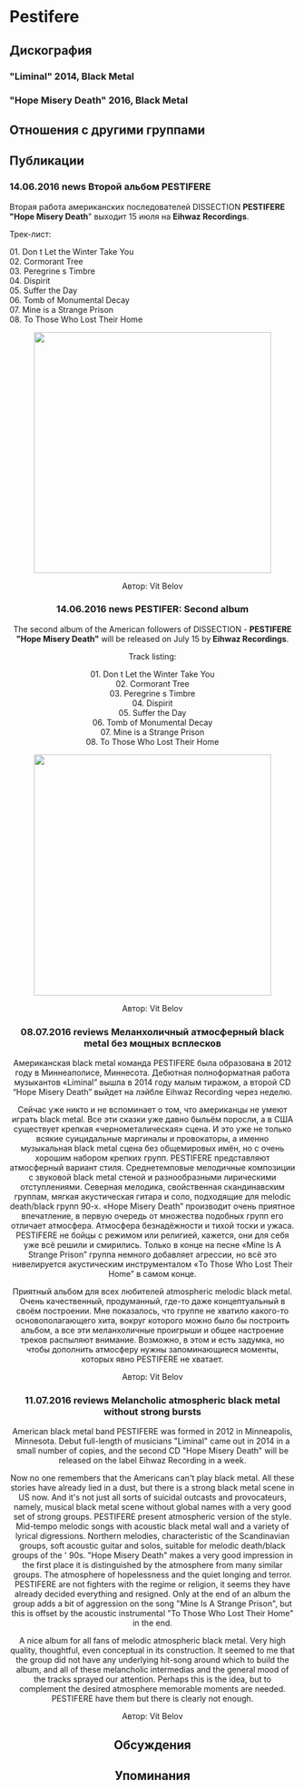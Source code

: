 # Pestifere



## Дискография

### "Liminal" 2014, Black Metal



### "Hope Misery Death" 2016, Black Metal




## Отношения с другими группами


## Публикации

### 14.06.2016 news Второй альбом PESTIFERE

<p>Вторая работа американских последователей DISSECTION <strong>PESTIFERE "Hope Misery Death</strong>" выходит 15 июля на <strong>Eihwaz Recordings</strong>. </p><p>Трек-лист:</p><p>01. Don t Let the Winter Take You<br>02. Cormorant Tree<br>03. Peregrine s Timbre<br>04. Dispirit<br>05. Suffer the Day<br>06. Tomb of Monumental Decay<br>07. Mine is a Strange Prison<br>08. To Those Who Lost Their Home</p><p><center><img width="418" height="424" src="/images/news_rus/2016.06/29346.png" border="0"></p>
Автор: Vit Belov

### 14.06.2016 news PESTIFER: Second album

<p>The second album of the American followers of DISSECTION - <strong>PESTIFERE "Hope Misery Death"</strong> will be released on July 15 by<strong> Eihwaz Recordings</strong>. </p><p>Track listing:</p><p>01. Don t Let the Winter Take You<br>02. Cormorant Tree<br>03. Peregrine s Timbre<br>04. Dispirit<br>05. Suffer the Day<br>06. Tomb of Monumental Decay<br>07. Mine is a Strange Prison<br>08. To Those Who Lost Their Home</p><p><center><img width="418" height="424" src="/images/news_rus/2016.06/29346.png" border="0"><p></p></center>
Автор: Vit Belov

### 08.07.2016 reviews Меланхоличный атмосферный black metal без мощных всплесков

<p>Американская black metal команда PESTIFERE была образована в 2012 году в Миннеаполисе, Миннесота. Дебютная полноформатная работа музыкантов «Liminal” вышла в 2014 году малым тиражом, а второй CD “Hope Misery Death” выйдет на лэйбле Eihwaz Recording через неделю.</p><p>Сейчас уже никто и не вспоминает о том, что американцы не умеют играть black metal. Все эти сказки уже давно быльём поросли, а в США существует крепкая «чернометалическая» сцена. И это уже не только всякие суицидальные маргиналы и провокаторы, а именно музыкальная black metal сцена без общемировых имён, но с очень хорошим набором крепких групп. PESTIFERE представляют атмосферный вариант стиля. Среднетемповые мелодичные композиции с звуковой black metal стеной и разнообразными лирическими отступлениями. Северная мелодика, свойственная скандинавским группам, мягкая акустическая гитара и соло, подходящие для melodic death/black групп 90-х. «Hope Misery Death” производит очень приятное впечатление, в первую очередь от множества подобных групп его отличает атмосфера. Атмосфера безнадёжности и тихой тоски и ужаса. PESTIFERE не бойцы с режимом или религией, кажется, они для себя уже всё решили и смирились. Только в конце на песне «Mine Is A Strange Prison” группа немного добавляет агрессии, но всё это нивелируется акустическим инструменталом «To Those Who Lost Their Home” в самом конце.</p><p>Приятный альбом для всех любителей atmospheric melodic black metal. Очень качественный, продуманный, где-то даже концептуальный в своём построении. Мне показалось, что группе не хватило какого-то основополагающего хита, вокруг которого можно было бы построить альбом, а все эти меланхоличные проигрыши и общее настроение треков распыляют внимание. Возможно, в этом и есть задумка, но чтобы дополнить атмосферу нужны запоминающиеся моменты, которых явно PESTIFERE не хватает.</p>
Автор: Vit Belov

### 11.07.2016 reviews Melancholic atmospheric black metal without strong bursts

<p>American black metal band PESTIFERE was formed in 2012 in Minneapolis, Minnesota. Debut full-length of musicians "Liminal" came out in 2014 in a small number of copies, and the second CD "Hope Misery Death" will be released on the label Eihwaz Recording in a week.</p><p>Now no one remembers that the Americans can't play black metal. All these stories have already lied in a dust, but there is a strong black metal scene in US now. And it's not just all sorts of suicidal outcasts and provocateurs, namely, musical black metal scene without global names with a very good set of strong groups. PESTIFERE present atmospheric version of the style. Mid-tempo melodic songs with acoustic black metal wall and a variety of lyrical digressions. Northern melodies, characteristic of the Scandinavian groups, soft acoustic guitar and solos, suitable for melodic death/black groups of the ' 90s. "Hope Misery Death" makes a very good impression in the first place it is distinguished by the atmosphere from many similar groups. The atmosphere of hopelessness and the quiet longing and terror. PESTIFERE are not fighters with the regime or religion, it seems they have already decided everything and resigned. Only at the end of an album the group adds a bit of aggression on the song "Mine Is A Strange Prison", but this is offset by the acoustic instrumental "To Those Who Lost Their Home" in the end.</p><p>A nice album for all fans of melodic atmospheric black metal. Very high quality, thoughtful, even conceptual in its construction. It seemed to me that the group did not have any underlying hit-song around which to build the album, and all of these melancholic intermedias and the general mood of the tracks sprayed our attention. Perhaps this is the idea, but to complement the desired atmosphere memorable moments are needed. PESTIFERE have them but there is clearly not enough.</p>
Автор: Vit Belov


## Обсуждения


## Упоминания

